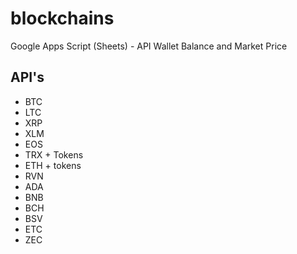 # blockchains
Google Apps Script (Sheets) - API Wallet Balance and Market Price

## API's
- BTC
- LTC
- XRP
- XLM
- EOS
- TRX + Tokens
- ETH + tokens
- RVN
- ADA
- BNB
- BCH
- BSV
- ETC
- ZEC
